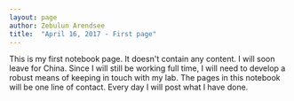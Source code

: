 ```yaml
---
layout: page
author: Zebulun Arendsee
title:  "April 16, 2017 - First page"
---
```


This is my first notebook page. It doesn't contain any content. I will soon
leave for China. Since I will still be working full time, I will need to
develop a robust means of keeping in touch with my lab. The pages in this
notebook will be one line of contact. Every day I will post what I have done.
